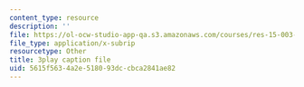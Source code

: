 ```yaml
---
content_type: resource
description: ''
file: https://ol-ocw-studio-app-qa.s3.amazonaws.com/courses/res-15-003-shaping-the-future-of-work-15-662x-spring-2016/5615f5634a2e518093dccbca2841ae82_PZQgldCzIjs.vtt
file_type: application/x-subrip
resourcetype: Other
title: 3play caption file
uid: 5615f563-4a2e-5180-93dc-cbca2841ae82
---
```

